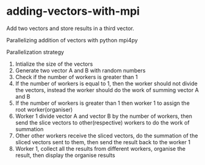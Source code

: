 # adding-vectors-with-mpi
Add two vectors and store results in a third vector.

Parallelizing addition of vectors with python mpi4py

Parallelization strategy
1. Intialize the size of the vectors 
2. Generate two vector A and B with random numbers
3. Check if the number of workers is greater than 1
4. If the  number of workers is equal to 1, then the worker should not divide the vectors, instead the worker should do the work of summing vector A and B
5. If the number of workers is greater than 1 then worker 1 to assign the root worker(organiser)
6. Worker 1 divide vector A and vector B by the number of workers, then send the slice vectors to other(respective) workers to do the work of summation 
7. Other other workers receive the sliced vectors, do the summation of the sliced vectors sent to them, then send the result back to the worker 1
8. Worker 1, collect all the results from different workers, organise the result, then display the organise results